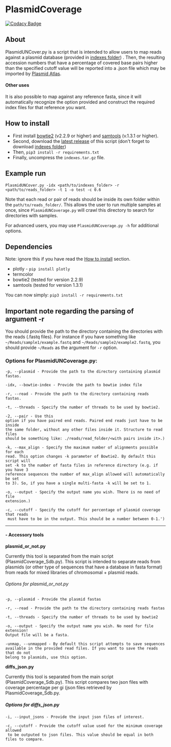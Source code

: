 # PlasmidCoverage

[![Codacy Badge](https://api.codacy.com/project/badge/Grade/4ecf8dfe775746f4bc5f3d154a7207df)](https://www.codacy.com/app/tiagofilipe12/PlasmidCoverage?utm_source=github.com&amp;utm_medium=referral&amp;utm_content=tiagofilipe12/PlasmidCoverage&amp;utm_campaign=Badge_Grade)

## About

PlasmidUNCover.py is a script that is intended to allow users to map reads 
against a plasmid database (provided in [indexes folder](https://github.com/tiagofilipe12/PlasmidCoverage/releases/download/v1.0.0/indexes.tar.gz))
. Then, the resulting accession numbers that have a percentage of covered 
base pairs higher than the specified cutoff value will be reported into a 
.json file which may be imported by [Plasmid Atlas](http://www.patlas.site).

#### Other uses

It is also possible to map against any reference fasta, since it will 
automatically recognize the option provided and construct the required index 
files for that reference you want.

## How to install

* First install [bowtie2](https://sourceforge.net/projects/bowtie-bio/files/bowtie2/) (v2.2.9 or higher) and 
[samtools](https://sourceforge.net/projects/samtools/files/samtools/) (v.1.3.1 or 
higher).
* Second, download the [latest release](https://github.com/tiagofilipe12/PlasmidCoverage/releases/tag/v1.0.0) of this script
(don't forget to download [indexes folder](https://github.com/tiagofilipe12/PlasmidCoverage/releases/download/v1.0.0/indexes.tar.gz))
* Then, `pip3 install -r requirements.txt`
* Finally, uncompress the `indexes.tar.gz` file.

## Example run

`PlasmidUNCover.py -idx <path/to/indexes_folder> -r <path/to/reads_folder> -t 1 -o test -c 0.6`

Note that each read or pair of reads should be inside its own folder within 
the `path/to/reads_folder/`. This allows the user to run multiple samples at 
once, since `PlasmidUNCoverage.py` will crawl this directory to search for 
directories with samples.

For advanced users, you may use `PlasmidUNCoverage.py -h` for additional 
options.

## Dependencies

Note: ignore this if you have read the [How to install](#how-to-install) 
section.

* plotly - ```pip install plotly```
* termcolor
* bowtie2 (tested for version 2.2.9)
* samtools (tested for version 1.3.1)

You can now simply: ```pip3 install -r requirements.txt```

## Important note regarding the parsing of argument -r

You should provide the path to the directory containing the directories with the reads (.fastq files). For instance if you have something like `~/Reads/sample1/example.fastq` and `~/Reads/sample2/example2.fastq`, you should provide `~/Reads` as the argument for `-r` option.

### Options for PlasmidUNCoverage.py:

```
-p, --plasmid - Provide the path to the directory containing plasmid fastas.

-idx, --bowtie-index - Provide the path to bowtie index file

-r, --read - Provide the path to the directory containing reads fastas.

-t, --threads - Specify the number of threads to be used by bowtie2.

-2, --pair - Use this 
option if you have paired end reads. Paired end reads just have to be inside 
the same folder, without any other files inside it. Structure to read files 
should be something like: ./reads/read_folder/<with pairs inside it>.)

-k, --max_align - Specify the maximum number of alignments possible for each 
read. This option changes -k parameter of Bowtie2. By default this script will 
set -k to the number of fasta files in reference directory (e.g. if you have 3 
reference sequences the number of max_align allowed will automatically be set 
to 3). So, if you have a single multi-fasta -k will be set to 1.

-o, --output - Specify the output name you wish. There is no need of file 
extension.)

-c, --cutoff - Specify the cutoff for percentage of plasmid coverage that reads
 must have to be in the output. This should be a number between 0-1.')
```

---

#### - Accessory tools

**plasmid_or_not.py**

Currently this tool is separated from the main script (PlasmidCoverage_Sdb.py). This script is intended to separate reads from plasmids (or other type of sequences that have a database in fasta format) from reads for mixed libraries of chromosomal + plasmid reads.

###### Options for plasmid_or_not.py
```
-p, --plasmid - Provide the plasmid fastas

-r, --read - Provide the path to the directory containing reads fastas

-t, --threads - Specify the number of threads to be used by bowtie2

-o, --output - Specify the output name you wish. No need for file extension! 
Output file will be a fasta.

-unmap, --unmapped - By default this script attempts to save sequences 
available in the provided read files. If you want to save the reads that do not 
belong to plasmids, use this option.
```

**diffs_json.py**

Currently this tool is separated from the main script (PlasmidCoverage_Sdb.py). This script compares two json files with coverage percentage per gi (json files retrieved by PlasmidCoverage_Sdb.py.

##### Options for diffs_json.py
```
-i, --input_jsons - Provide the input json files of interest.

-c, --cutoff - Provide the cutoff value used for the minimum coverage allowed
 to be outputed to json files. This value should be equal in both files to compare.
```

